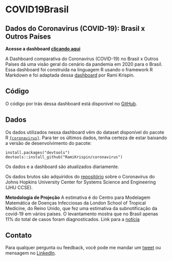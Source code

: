 # COVID19Brasil
## Dados do Coronavirus (COVID-19): Brasil x Outros Países

**Acesse a dashboard [clicando aqui](https://leonardofullana.github.io/COVID19Brasil/Dashboard_COVID19_Brasil.html)**

A Dashboard comparativa do Coronavírus (COVID-19) no Brasil x Outros Países dá uma visão geral do cenário da pandemia em 2020 para o Brasil. Essa dashboard foi construída na linguagem R usando o framework R Markdown e foi adaptada dessa [dashboard](https://ramikrispin.github.io/coronavirus_dashboard/) por Rami Krispin.

## Código

O código por trás dessa dashboard está disponível no [GitHub](https://github.com/leonardofullana/CoronavirusBrasil).

## Dados

Os dados utilizados nessa dashboard vêm do dataset disponível do pacote R [`{coronavirus}`](https://github.com/RamiKrispin/coronavirus). Para ter os últimos dados, tenha certeza de estar baixando a versão de desenvolvimento do pacote:

```
install.packages("devtools")
devtools::install_github("RamiKrispin/coronavirus")
```

Os dados e a dashboard são atualizados diariamente.

Os dados brutos são adquiridos do [repositório](https://github.com/RamiKrispin/coronavirus-csv) sobre o Coronavírus do Johns Hopkins University Center for Systems Science and Engineering (JHU CCSE).

**Metodologia de Projeção**
A estimativa é do Centro para Modelagem Matemática de Doenças Infecciosas da London School of Tropical Medicine, do Reino Unido, que fez uma estimativa da subnotificação da covid-19 em vários países. O levantamento mostra que no Brasil apenas 11% do total de casos foram diagnosticados. Link para a [notícia](https://www.correiobraziliense.com.br/app/noticia/brasil/2020/03/23/interna-brasil,836169/estudo-brasil-teria-11-vezes-mais-casos-de-coronavirus-do-que-o-regis.shtml)

## Contato

Para qualquer pergunta ou feedback, você pode me mandar um [tweet](https://twitter.com/leonardofullana) ou mensagem no [LinkedIn](https://www.linkedin.com/in/leonardofullana/).
